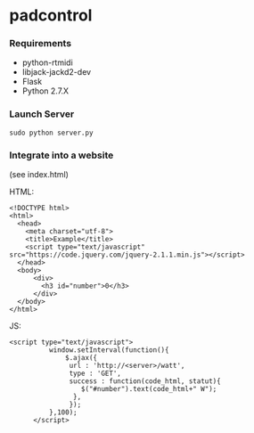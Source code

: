 # padcontrol

### Requirements
* python-rtmidi
* libjack-jackd2-dev
* Flask
* Python 2.7.X

### Launch Server

```
sudo python server.py
```

### Integrate into a website
(see index.html)

HTML:
```
<!DOCTYPE html>
<html>
  <head>
    <meta charset="utf-8">
    <title>Example</title>
    <script type="text/javascript" src="https://code.jquery.com/jquery-2.1.1.min.js"></script>
  </head>
  <body>
      <div>
        <h3 id="number">0</h3>
      </div>
  </body>
</html>
```

JS:
```
<script type="text/javascript">
          window.setInterval(function(){
              $.ajax({
               url : 'http://<server>/watt',
               type : 'GET',
               success : function(code_html, statut){
                  $("#number").text(code_html+" W");
                },
               });
          },100);
      </script>
```


